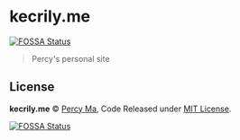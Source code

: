 # kecrily.me
[![FOSSA Status](https://app.fossa.com/api/projects/git%2Bgithub.com%2Fkecrily%2Fkecrily.me.svg?type=shield)](https://app.fossa.com/projects/git%2Bgithub.com%2Fkecrily%2Fkecrily.me?ref=badge_shield)


> Percy's personal site

## License

**kecrily.me** © [Percy Ma](https://github.com/kecrily), Code Released under [MIT License](LICENSE).


[![FOSSA Status](https://app.fossa.com/api/projects/git%2Bgithub.com%2Fkecrily%2Fkecrily.me.svg?type=large)](https://app.fossa.com/projects/git%2Bgithub.com%2Fkecrily%2Fkecrily.me?ref=badge_large)